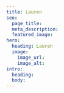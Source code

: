 ```yaml
---
title: Lauren
seo:
  page_title:
  meta_description:
  featured_image:
hero:
  heading: Lauren
  image:
    image_url:
    image_alt:
intro:
  heading:
  body:
---
```

